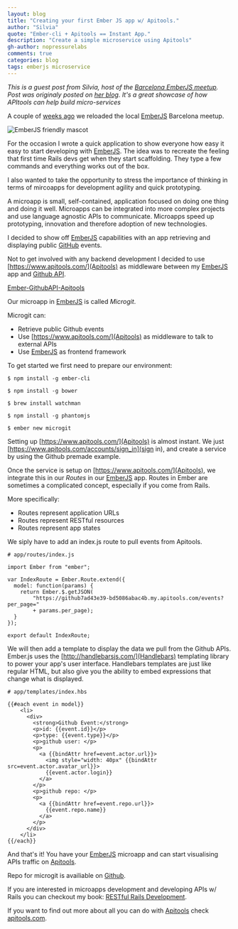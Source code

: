 ```yaml
---
layout: blog
title: "Creating your first Ember JS app w/ Apitools."
author: "Silvia"
quote: "Ember-cli + Apitools == Instant App."
description: "Create a simple microservice using Apitools"
gh-author: nopressurelabs
comments: true
categories: blog
tags: emberjs microservice
---
```


*This is a guest post from Silvia, host of the [Barcelona EmberJS meetup](http://www.meetup.com/Ember-js-Barcelona/). Post was originaly posted on [her blog](http://www.nopressure.co.uk/blog/Creating-your-first-EmberJS-App/).
It's a great showcase of how APItools can help build micro-services*

A couple of [weeks ago](http://www.meetup.com/Ember-js-Barcelona/events/223198909/) we reloaded the local [EmberJS](http://emberjs.com/) Barcelona meetup. 

![EmberJS friendly mascot](https://upload.wikimedia.org/wikipedia/en/6/69/Ember.js_Logo_and_Mascot.png)

For the occasion I wrote a quick application to show everyone how easy it easy to start developing with [EmberJS](http://emberjs.com/). 
The idea was to recreate the feeling that first time Rails devs get when they start scaffolding. They type a few commands and everything works out of the box.

I also wanted to take the opportunity to stress the importance of thinking in terms of mircoapps for development agility and quick prototyping.

A microapp is small, self-contained, application focused on doing one thing and doing it well. Microapps can be integrated into more complex projects and use language agnostic APIs to communicate. Microapps speed up prototyping, innovation and therefore adoption of new technologies.

I decided to show off [EmberJS](http://emberjs.com/) capabilities with an app retrieving and displaying public [GitHub](http://github.com) events.

Not to get involved with any backend development I decided to use [https://www.apitools.com/](Apitools) as middleware between my [EmberJS](http://emberjs.com/) app and [Github API](https://developer.github.com/v3/).

[Ember-GithubAPI-Apitools](https://raw.githubusercontent.com/nopressurelabs/blog/gh-pages/assets/images/ember-apitools.png "Ember - Apitools - Github API")

Our microapp in [EmberJS](http://emberjs.com/) is called *Microgit*.

Microgit can:

- Retrieve public Github events
- Use [https://www.apitools.com/](Apitools) as middleware to talk to external APIs
- Use [EmberJS](http://emberjs.com/) as frontend framework

To get started we first need to prepare our environment:
    
    $ npm install -g ember-cli 
    
    $ npm install -g bower
    
    $ brew install watchman
    
    $ npm install -g phantomjs
    
    $ ember new microgit
    
Setting up [https://www.apitools.com/](Apitools) is almost instant. We just [https://www.apitools.com/accounts/sign_in](sign in), and create a service by using the Github premade example. 

Once the service is setup on [https://www.apitools.com/](Apitools), we integrate this in our *Routes* in our [EmberJS](http://emberjs.com/) app.
Routes in Ember are sometimes a complicated concept, especially if you come from Rails.

More specifically:
- Routes represent application URLs
- Routes represent RESTful resources
- Routes represent app states

We siply have to add an index.js route to pull events from Apitools.
    
    # app/routes/index.js

    import Ember from "ember";

    var IndexRoute = Ember.Route.extend({
      model: function(params) {
        return Ember.$.getJSON(
            "https://github7ad43e39-bd5086abac4b.my.apitools.com/events?per_page=" 
            + params.per_page);
      }
    });
    
    export default IndexRoute;
        

We will then add a template to display the data we pull from the Github APIs.
Ember.js uses the [http://handlebarsjs.com/](Handlebars) templating library to power your app's user interface. Handlebars templates are just like regular HTML, but also give you the ability to embed expressions that change what is displayed.

    
    # app/templates/index.hbs
    
    {{#each event in model}}
        <li>
          <div>
            <strong>Github Event:</strong>
            <p>id: {{event.id}}</p>
            <p>type: {{event.type}}</p>
            <p>github user: </p>
            <p>
              <a {{bindAttr href=event.actor.url}}>
                <img style="width: 40px" {{bindAttr src=event.actor.avatar_url}}> 
                {{event.actor.login}}
              </a>
            </p>
            <p>github repo: </p>
            <p>
              <a {{bindAttr href=event.repo.url}}>
                {{event.repo.name}}
              </a>
            </p>
          </div>
        </li>
    {{/each}}
    
And that's it! You have your [EmberJS](http://emberjs.com/) microapp and can start visualising APIs traffic on [Apitools](https://www.apitools.com/).

Repo for microgit is availiable on [Github](https://github.com/nopressurelabs/Microgit).

If you are interested in microapps development and developing APIs w/ Rails you can checkout my book: [RESTful Rails Development](http://shop.oreilly.com/product/0636920034469.do).

If you want to find out more about all you can do with [Apitools](https://www.apitools.com/) check [apitools.com](https://www.apitools.com/).
